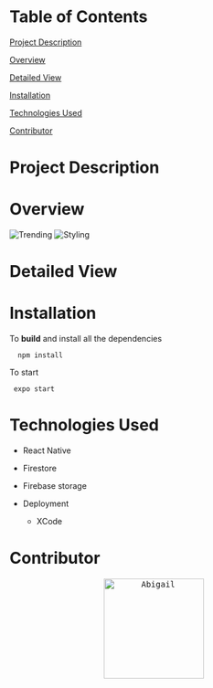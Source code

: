 
# Table of Contents 
[Project Description](#project-description)

[Overview](#overview)

[Detailed View](#detailed-view)

[Installation](#installation)

[Technologies Used](#technologies-used)

[Contributor](#contributor)


# Project Description


# Overview 

![Trending](https://user-images.githubusercontent.com/3084586/221339547-1d0faeb8-14b6-4296-96d8-cf9de63eb2ce.gif)   ![Styling](https://user-images.githubusercontent.com/3084586/221339768-d4b74a28-0532-47cf-983d-5c44220d0851.gif)



# Detailed View 



# Installation 
  To **build** and install all the dependencies
```
  npm install 
```

  To start
 ```
  expo start
```


# Technologies Used 
  - React Native
  - Firestore
  - Firebase storage
     
  - Deployment 
    - XCode

# Contributor 
<p align="center">
<a href="https://github.com/palmigloo"><kbd><img width="175" alt="Abigail" src="https://user-images.githubusercontent.com/3084586/208263347-363a0895-7ede-40f6-8f82-83434178ed66.png"></kbd></a>
</p>
